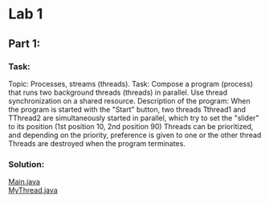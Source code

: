 # Lab 1

## Part 1:
### Task:
Topic: Processes, streams (threads).
Task: Compose a program (process) that runs two background threads (threads) in parallel. Use thread synchronization on a shared resource.
Description of the program:
When the program is started with the "Start" button, two threads Tthread1 and TThread2 are simultaneously started in parallel, which try to set the "slider" to its position (1st position 10, 2nd position 90)
Threads can be prioritized, and depending on the priority, preference is given to one or the other thread
Threads are destroyed when the program terminates.

### Solution:
[Main.java](Main.java)  
[MyThread.java](MyThread.java)